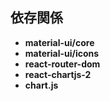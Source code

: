 ## 依存関係
* **material-ui/core**
* **material-ui/icons**
* **react-router-dom**
* **react-chartjs-2**
* **chart.js**
